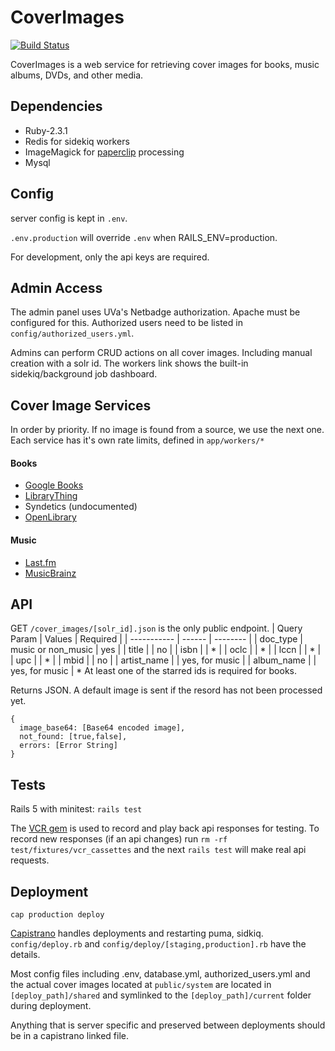 # CoverImages
[![Build Status](https://travis-ci.org/uvalib/CoverImages.svg?branch=master)](https://travis-ci.org/uvalib/CoverImages)

CoverImages is a web service for retrieving cover images for books, music albums, DVDs, and other media.

## Dependencies
* Ruby-2.3.1
* Redis for sidekiq workers
* ImageMagick for [paperclip](https://github.com/thoughtbot/paperclip) processing
* Mysql

## Config
server config is kept in `.env`.

`.env.production` will override `.env` when RAILS_ENV=production.

For development, only the api keys are required.

## Admin Access
The admin panel uses UVa's Netbadge authorization. Apache must be configured for this.
Authorized users need to be listed in `config/authorized_users.yml`.

Admins can perform CRUD actions on all cover images. Including manual creation with a solr id.
The workers link shows the built-in sidekiq/background job dashboard.

## Cover Image Services
In order by priority. If no image is found from a source, we use the next one.
Each service has it's own rate limits, defined in `app/workers/*`

#### Books
* [Google Books](https://developers.google.com/books/docs/static-links)
* [LibraryThing](http://blog.librarything.com/main/2008/08/a-million-free-covers-from-librarything/)
* Syndetics (undocumented)
* [OpenLibrary](https://openlibrary.org/dev/docs/api/covers)

#### Music
* [Last.fm](http://www.last.fm/api)
* [MusicBrainz](https://beta.musicbrainz.org/doc/Cover_Art_Archive/API#.2Frelease.2F.7Bmbid.7D.2F)

## API

GET `/cover_images/[solr_id].json` is the only public endpoint.
| Query Param | Values             | Required       |
| ----------- | ------             | --------       |
| doc_type    | music or non_music | yes            |
| title       |                    | no             |
| isbn        |                    | *              |
| oclc        |                    | *              |
| lccn        |                    | *              |
| upc         |                    | *              |
| mbid        |                    | no             |
| artist_name |                    | yes, for music |
| album_name  |                    | yes, for music |
\* At least one of the starred ids is required for books.

Returns JSON. A default image is sent if the resord has not been processed yet.

```
{
  image_base64: [Base64 encoded image],
  not_found: [true,false],
  errors: [Error String]
}
```


## Tests
Rails 5 with minitest: `rails test`

The [VCR gem](https://github.com/vcr/vcr) is used to record and play back api responses for testing.
To record new responses (if an api changes) run `rm -rf test/fixtures/vcr_cassettes` and the next `rails test` will make real api requests.


## Deployment
`cap production deploy`

[Capistrano](https://github.com/capistrano/capistrano) handles deployments and restarting puma, sidkiq.
`config/deploy.rb` and `config/deploy/[staging,production].rb` have the details.

Most config files including .env, database.yml, authorized_users.yml and the actual cover images located at `public/system` are located in `[deploy_path]/shared` and symlinked to the `[deploy_path]/current` folder during deployment.

Anything that is server specific and preserved between deployments should be in a capistrano linked file.

